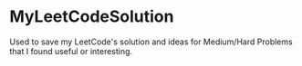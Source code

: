 # MyLeetCodeSolution
Used to save my LeetCode's solution and ideas for Medium/Hard Problems that I found useful or interesting.
